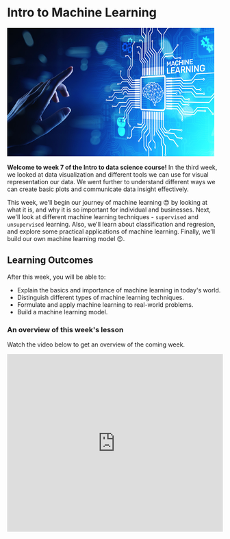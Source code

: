 # Intro to Machine Learning

<img src="./intro-to-ml/ml/Intro-to-ml.jpeg" width="96%" height="300px">

**Welcome to week 7 of the Intro to data science course!** In the third week, we looked at data visualization and different tools we can use for visual representation our data. We went further to understand different ways we can create basic plots and communicate data insight effectively. 

This week, we'll begin our journey of machine learning 😍 by looking at what it is, and why it is so important for individual and businesses. Next, we'll look at different machine learning techniques - `supervised` and `unsupervised` learning. Also, we'll learn about classification and regresion, and explore some practical applications of machine learning. Finally, we'll build our own machine learning model 😍.


## Learning Outcomes

After this week, you will be able to:

- Explain the basics and importance of machine learning in today's world.
- Distinguish different types of machine learning techniques.
- Formulate and apply machine learning to real-world problems.
- Build a machine learning model.


### An overview of this week's lesson

<aside>

Watch the video below to get an overview of the coming week.

</aside>
<div style="position: relative; padding-bottom: 56.25%; height: 0;"><iframe width="100%" height="415" src="https://www.youtube.com/embed/1GhghjgJTuanORg0" title="Linking your CSS" frameborder="0" allow="accelerometer; autoplay; clipboard-write; encrypted-media; gyroscope; picture-in-picture" allowfullscreen></iframe></div>
